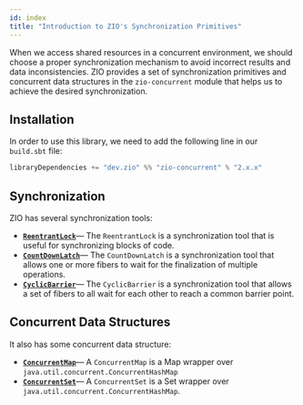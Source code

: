 ```yaml
---
id: index
title: "Introduction to ZIO's Synchronization Primitives"
---
```


When we access shared resources in a concurrent environment, we should choose a proper synchronization mechanism to avoid incorrect results and data inconsistencies. ZIO provides a set of synchronization primitives and concurrent data structures in the `zio-concurrent` module that helps us to achieve the desired synchronization.

## Installation

In order to use this library, we need to add the following line in our `build.sbt` file:

```scala
libraryDependencies += "dev.zio" %% "zio-concurrent" % "2.x.x"
```

## Synchronization

ZIO has several synchronization tools:

- **[`ReentrantLock`](reentrantlock.md)**— The `ReentrantLock` is a synchronization tool that is useful for synchronizing blocks of code.
- **[`CountDownLatch`](countdownlatch.md)**— The `CountDownLatch` is a synchronization tool that allows one or more fibers to wait for the finalization of multiple operations.
- **[`CyclicBarrier`](cyclicbarrier.md)**— The `CyclicBarrier` is a synchronization tool that allows a set of fibers to all wait for each other to reach a common barrier point.

## Concurrent Data Structures

It also has some concurrent data structure:

- **[`ConcurrentMap`](concurrentmap.md)**— A `ConcurrentMap` is a Map wrapper over `java.util.concurrent.ConcurrentHashMap`
- **[`ConcurrentSet`](concurrentset.md)**— A `ConcurrentSet` is a Set wrapper over `java.util.concurrent.ConcurrentHashMap`.

